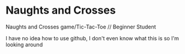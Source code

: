 # Naughts and Crosses
Naughts and Crosses game/Tic-Tac-Toe // Beginner Student

I have no idea how to use github, I don't even know what this is so I'm looking around
